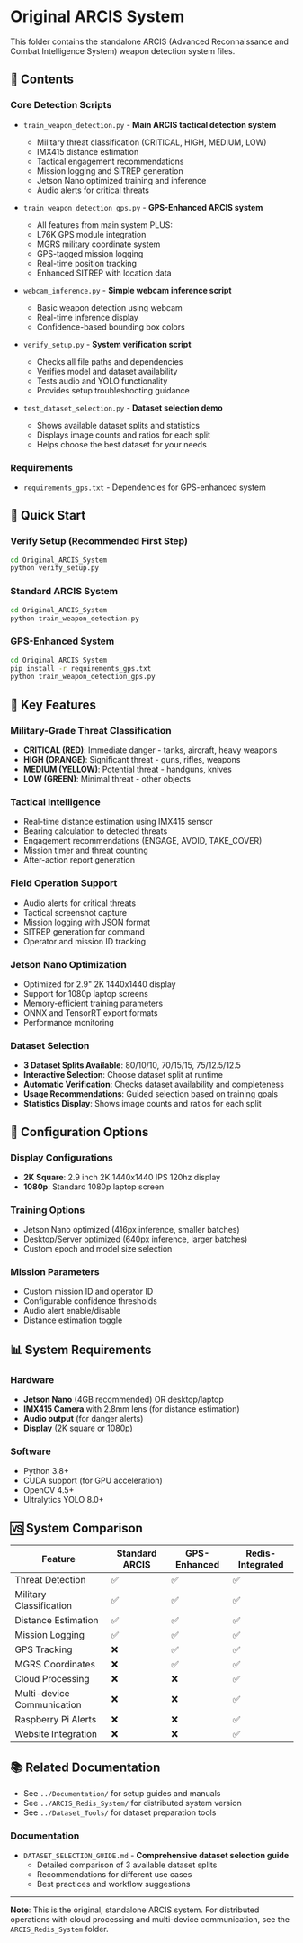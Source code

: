 # Original ARCIS System

This folder contains the standalone ARCIS (Advanced Reconnaissance and Combat Intelligence System) weapon detection system files.

## 📁 Contents

### Core Detection Scripts
- `train_weapon_detection.py` - **Main ARCIS tactical detection system**
  - Military threat classification (CRITICAL, HIGH, MEDIUM, LOW)
  - IMX415 distance estimation
  - Tactical engagement recommendations
  - Mission logging and SITREP generation
  - Jetson Nano optimized training and inference
  - Audio alerts for critical threats

- `train_weapon_detection_gps.py` - **GPS-Enhanced ARCIS system**
  - All features from main system PLUS:
  - L76K GPS module integration
  - MGRS military coordinate system
  - GPS-tagged mission logging
  - Real-time position tracking
  - Enhanced SITREP with location data

- `webcam_inference.py` - **Simple webcam inference script**
  - Basic weapon detection using webcam
  - Real-time inference display
  - Confidence-based bounding box colors

- `verify_setup.py` - **System verification script**
  - Checks all file paths and dependencies
  - Verifies model and dataset availability
  - Tests audio and YOLO functionality
  - Provides setup troubleshooting guidance

- `test_dataset_selection.py` - **Dataset selection demo**
  - Shows available dataset splits and statistics
  - Displays image counts and ratios for each split
  - Helps choose the best dataset for your needs

### Requirements
- `requirements_gps.txt` - Dependencies for GPS-enhanced system

## 🚀 Quick Start

### Verify Setup (Recommended First Step)
```bash
cd Original_ARCIS_System
python verify_setup.py
```

### Standard ARCIS System
```bash
cd Original_ARCIS_System
python train_weapon_detection.py
```

### GPS-Enhanced System
```bash
cd Original_ARCIS_System
pip install -r requirements_gps.txt
python train_weapon_detection_gps.py
```

## 🎯 Key Features

### Military-Grade Threat Classification
- **CRITICAL (RED)**: Immediate danger - tanks, aircraft, heavy weapons
- **HIGH (ORANGE)**: Significant threat - guns, rifles, weapons
- **MEDIUM (YELLOW)**: Potential threat - handguns, knives
- **LOW (GREEN)**: Minimal threat - other objects

### Tactical Intelligence
- Real-time distance estimation using IMX415 sensor
- Bearing calculation to detected threats
- Engagement recommendations (ENGAGE, AVOID, TAKE_COVER)
- Mission timer and threat counting
- After-action report generation

### Field Operation Support
- Audio alerts for critical threats
- Tactical screenshot capture
- Mission logging with JSON format
- SITREP generation for command
- Operator and mission ID tracking

### Jetson Nano Optimization
- Optimized for 2.9" 2K 1440x1440 display
- Support for 1080p laptop screens
- Memory-efficient training parameters
- ONNX and TensorRT export formats
- Performance monitoring

### Dataset Selection
- **3 Dataset Splits Available**: 80/10/10, 70/15/15, 75/12.5/12.5
- **Interactive Selection**: Choose dataset split at runtime
- **Automatic Verification**: Checks dataset availability and completeness
- **Usage Recommendations**: Guided selection based on training goals
- **Statistics Display**: Shows image counts and ratios for each split

## 🔧 Configuration Options

### Display Configurations
- **2K Square**: 2.9 inch 2K 1440x1440 IPS 120hz display
- **1080p**: Standard 1080p laptop screen

### Training Options
- Jetson Nano optimized (416px inference, smaller batches)
- Desktop/Server optimized (640px inference, larger batches)
- Custom epoch and model size selection

### Mission Parameters
- Custom mission ID and operator ID
- Configurable confidence thresholds
- Audio alert enable/disable
- Distance estimation toggle

## 📊 System Requirements

### Hardware
- **Jetson Nano** (4GB recommended) OR desktop/laptop
- **IMX415 Camera** with 2.8mm lens (for distance estimation)
- **Audio output** (for danger alerts)
- **Display** (2K square or 1080p)

### Software
- Python 3.8+
- CUDA support (for GPU acceleration)
- OpenCV 4.5+
- Ultralytics YOLO 8.0+

## 🆚 System Comparison

| Feature | Standard ARCIS | GPS-Enhanced | Redis-Integrated |
|---------|---------------|--------------|------------------|
| Threat Detection | ✅ | ✅ | ✅ |
| Military Classification | ✅ | ✅ | ✅ |
| Distance Estimation | ✅ | ✅ | ✅ |
| Mission Logging | ✅ | ✅ | ✅ |
| GPS Tracking | ❌ | ✅ | ✅ |
| MGRS Coordinates | ❌ | ✅ | ✅ |
| Cloud Processing | ❌ | ❌ | ✅ |
| Multi-device Communication | ❌ | ❌ | ✅ |
| Raspberry Pi Alerts | ❌ | ❌ | ✅ |
| Website Integration | ❌ | ❌ | ✅ |

## 📚 Related Documentation

- See `../Documentation/` for setup guides and manuals
- See `../ARCIS_Redis_System/` for distributed system version
- See `../Dataset_Tools/` for dataset preparation tools

### Documentation
- `DATASET_SELECTION_GUIDE.md` - **Comprehensive dataset selection guide**
  - Detailed comparison of 3 available dataset splits
  - Recommendations for different use cases
  - Best practices and workflow suggestions

---

**Note**: This is the original, standalone ARCIS system. For distributed operations with cloud processing and multi-device communication, see the `ARCIS_Redis_System` folder. 